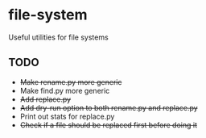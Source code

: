 # file-system

Useful utilities for file systems

## TODO

* ~~Make rename.py more generic~~
* Make find.py more generic
* ~~Add replace.py~~
* ~~Add dry-run option to both rename.py and replace.py~~
* Print out stats for replace.py
* ~~Check if a file should be replaced first before doing it~~